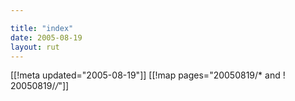 ```yaml
---

title: "index"
date: 2005-08-19
layout: rut
---
```


[[!meta updated="2005-08-19"]]
[[!map pages="20050819/* and ! 20050819/*/*"]]
